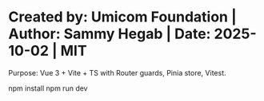 # Created by: Umicom Foundation | Author: Sammy Hegab | Date: 2025-10-02 | MIT
Purpose: Vue 3 + Vite + TS with Router guards, Pinia store, Vitest.

npm install
npm run dev
